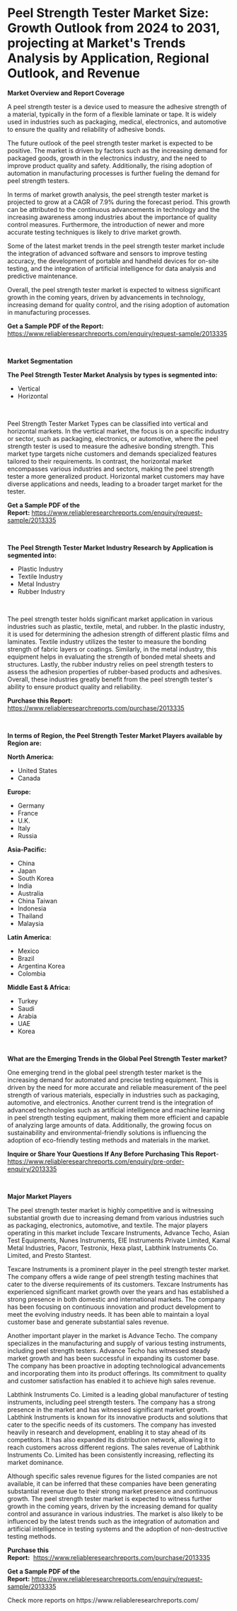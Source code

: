 <p><h1>Peel Strength Tester Market Size: Growth Outlook from 2024 to 2031, projecting at Market's Trends Analysis by Application, Regional Outlook, and Revenue</h1></p><p><strong>Market Overview and Report Coverage</strong></p>
<p><p>A peel strength tester is a device used to measure the adhesive strength of a material, typically in the form of a flexible laminate or tape. It is widely used in industries such as packaging, medical, electronics, and automotive to ensure the quality and reliability of adhesive bonds.</p><p>The future outlook of the peel strength tester market is expected to be positive. The market is driven by factors such as the increasing demand for packaged goods, growth in the electronics industry, and the need to improve product quality and safety. Additionally, the rising adoption of automation in manufacturing processes is further fueling the demand for peel strength testers.</p><p>In terms of market growth analysis, the peel strength tester market is projected to grow at a CAGR of 7.9% during the forecast period. This growth can be attributed to the continuous advancements in technology and the increasing awareness among industries about the importance of quality control measures. Furthermore, the introduction of newer and more accurate testing techniques is likely to drive market growth.</p><p>Some of the latest market trends in the peel strength tester market include the integration of advanced software and sensors to improve testing accuracy, the development of portable and handheld devices for on-site testing, and the integration of artificial intelligence for data analysis and predictive maintenance.</p><p>Overall, the peel strength tester market is expected to witness significant growth in the coming years, driven by advancements in technology, increasing demand for quality control, and the rising adoption of automation in manufacturing processes.</p></p>
<p><strong>Get a Sample PDF of the Report:</strong> <a href="https://www.reliableresearchreports.com/enquiry/request-sample/2013335">https://www.reliableresearchreports.com/enquiry/request-sample/2013335</a></p>
<p>&nbsp;</p>
<p><strong>Market Segmentation</strong></p>
<p><strong>The Peel Strength Tester Market Analysis by types is segmented into:</strong></p>
<p><ul><li>Vertical</li><li>Horizontal</li></ul></p>
<p>&nbsp;</p>
<p><p>Peel Strength Tester Market Types can be classified into vertical and horizontal markets. In the vertical market, the focus is on a specific industry or sector, such as packaging, electronics, or automotive, where the peel strength tester is used to measure the adhesive bonding strength. This market type targets niche customers and demands specialized features tailored to their requirements. In contrast, the horizontal market encompasses various industries and sectors, making the peel strength tester a more generalized product. Horizontal market customers may have diverse applications and needs, leading to a broader target market for the tester.</p></p>
<p><strong>Get a Sample PDF of the Report:</strong>&nbsp;<a href="https://www.reliableresearchreports.com/enquiry/request-sample/2013335">https://www.reliableresearchreports.com/enquiry/request-sample/2013335</a></p>
<p>&nbsp;</p>
<p><strong>The Peel Strength Tester Market Industry Research by Application is segmented into:</strong></p>
<p><ul><li>Plastic Industry</li><li>Textile Industry</li><li>Metal Industry</li><li>Rubber Industry</li></ul></p>
<p>&nbsp;</p>
<p><p>The peel strength tester holds significant market application in various industries such as plastic, textile, metal, and rubber. In the plastic industry, it is used for determining the adhesion strength of different plastic films and laminates. Textile industry utilizes the tester to measure the bonding strength of fabric layers or coatings. Similarly, in the metal industry, this equipment helps in evaluating the strength of bonded metal sheets and structures. Lastly, the rubber industry relies on peel strength testers to assess the adhesion properties of rubber-based products and adhesives. Overall, these industries greatly benefit from the peel strength tester's ability to ensure product quality and reliability.</p></p>
<p><strong>Purchase this Report:</strong>&nbsp; <a href="https://www.reliableresearchreports.com/purchase/2013335">https://www.reliableresearchreports.com/purchase/2013335</a></p>
<p>&nbsp;</p>
<p><strong>In terms of Region, the Peel Strength Tester Market Players available by Region are:</strong></p>
<p>
    <p> <strong> North America: </strong>
        <ul>
            <li>United States</li>
            <li>Canada</li>
        </ul>
        </p> 
    <p> <strong> Europe: </strong>
        <ul>
            <li>Germany</li>
            <li>France</li>
            <li>U.K.</li>
            <li>Italy</li>
            <li>Russia</li>
        </ul>
        </p> 
    <p> <strong> Asia-Pacific: </strong>
        <ul>
            <li>China</li>
            <li>Japan</li>
            <li>South Korea</li>
            <li>India</li>
            <li>Australia</li>
            <li>China Taiwan</li>
            <li>Indonesia</li>
            <li>Thailand</li>
            <li>Malaysia</li>
        </ul>
        </p> 
    <p> <strong> Latin America: </strong>
        <ul>
            <li>Mexico</li>
            <li>Brazil</li>
            <li>Argentina Korea</li>
            <li>Colombia</li>
        </ul>
        </p> 
    <p> <strong> Middle East & Africa: </strong>
        <ul>
            <li>Turkey</li>
            <li>Saudi</li>
            <li>Arabia</li>
            <li>UAE</li>
            <li>Korea</li>
        </ul>
    </p>
    </p>
<p>&nbsp;</p>
<p><strong>What are the Emerging Trends in the Global Peel Strength Tester market?</strong></p>
<p><p>One emerging trend in the global peel strength tester market is the increasing demand for automated and precise testing equipment. This is driven by the need for more accurate and reliable measurement of the peel strength of various materials, especially in industries such as packaging, automotive, and electronics. Another current trend is the integration of advanced technologies such as artificial intelligence and machine learning in peel strength testing equipment, making them more efficient and capable of analyzing large amounts of data. Additionally, the growing focus on sustainability and environmental-friendly solutions is influencing the adoption of eco-friendly testing methods and materials in the market.</p></p>
<p><strong>Inquire or Share Your Questions If Any Before Purchasing This Report</strong>- <a href="https://www.reliableresearchreports.com/enquiry/pre-order-enquiry/2013335">https://www.reliableresearchreports.com/enquiry/pre-order-enquiry/2013335</a></p>
<p>&nbsp;</p>
<p><strong>Major Market Players</strong></p>
<p><p>The peel strength tester market is highly competitive and is witnessing substantial growth due to increasing demand from various industries such as packaging, electronics, automotive, and textile. The major players operating in this market include Texcare Instruments, Advance Techo, Asian Test Equipments, Nunes Instruments, EIE Instruments Private Limited, Kamal Metal Industries, Pacorr, Testronix, Hexa plast, Labthink Instruments Co. Limited, and Presto Stantest.</p><p>Texcare Instruments is a prominent player in the peel strength tester market. The company offers a wide range of peel strength testing machines that cater to the diverse requirements of its customers. Texcare Instruments has experienced significant market growth over the years and has established a strong presence in both domestic and international markets. The company has been focusing on continuous innovation and product development to meet the evolving industry needs. It has been able to maintain a loyal customer base and generate substantial sales revenue.</p><p>Another important player in the market is Advance Techo. The company specializes in the manufacturing and supply of various testing instruments, including peel strength testers. Advance Techo has witnessed steady market growth and has been successful in expanding its customer base. The company has been proactive in adopting technological advancements and incorporating them into its product offerings. Its commitment to quality and customer satisfaction has enabled it to achieve high sales revenue.</p><p>Labthink Instruments Co. Limited is a leading global manufacturer of testing instruments, including peel strength testers. The company has a strong presence in the market and has witnessed significant market growth. Labthink Instruments is known for its innovative products and solutions that cater to the specific needs of its customers. The company has invested heavily in research and development, enabling it to stay ahead of its competitors. It has also expanded its distribution network, allowing it to reach customers across different regions. The sales revenue of Labthink Instruments Co. Limited has been consistently increasing, reflecting its market dominance.</p><p>Although specific sales revenue figures for the listed companies are not available, it can be inferred that these companies have been generating substantial revenue due to their strong market presence and continuous growth. The peel strength tester market is expected to witness further growth in the coming years, driven by the increasing demand for quality control and assurance in various industries. The market is also likely to be influenced by the latest trends such as the integration of automation and artificial intelligence in testing systems and the adoption of non-destructive testing methods.</p></p>
<p><strong>Purchase this Report:</strong>&nbsp;&nbsp;<a href="https://www.reliableresearchreports.com/purchase/2013335">https://www.reliableresearchreports.com/purchase/2013335</a></p>
<p></p>
<p><strong>Get a Sample PDF of the Report:</strong>&nbsp;<a href="https://www.reliableresearchreports.com/enquiry/request-sample/2013335">https://www.reliableresearchreports.com/enquiry/request-sample/2013335</a></p>
<p>Check more reports on https://www.reliableresearchreports.com/</p>